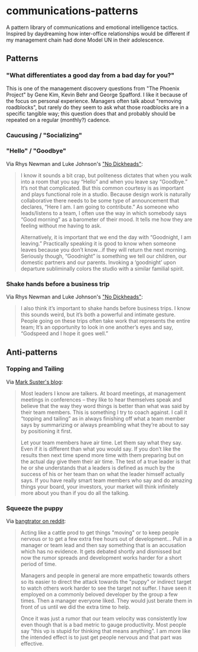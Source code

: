 # communications-patterns

A pattern library of communications and emotional intelligence tactics. Inspired by daydreaming how inter-office relationships would be different if my management chain had done Model UN in their adolescence.

## Patterns

### "What differentiates a good day from a bad day for you?"

This is one of the management discovery questions from "The Phoenix Project" by Gene Kim, Kevin Behr and George Spafford. I like it because of the focus on personal experience. Managers often talk about "removing roadblocks", but rarely do they seem to ask what those roadblocks are in a specific tangible way; this question does that and probably should be repeated on a regular (monthly?) cadence.

### Caucusing / "Socializing"

### "Hello" / "Goodbye"

Via Rhys Newman and Luke Johnson's ["No Dickheads"](https://medium.com/@rhysys/no-dickheads-a-guide-to-building-happy-healthy-and-creative-teams-7e9b049fc57d#.uj22wpio2): 

> I know it sounds a bit crap, but politeness dictates that when you walk into a room that you say “Hello” and when you leave say “Goodbye.” It’s not that complicated. But this common courtesy is as important and plays functional role in a studio.
Because design work is naturally collaborative there needs to be some type of announcement that declares, “Here I am. I am going to contribute.” As someone who leads/listens to a team, I often use the way in which somebody says “Good morning” as a barometer of their mood. It tells me how they are feeling without me having to ask.
>
> Alternatively, it is important that we end the day with “Goodnight, I am leaving.” Practically speaking it is good to know when someone leaves because you don’t know…if they will return the next morning. Seriously though, “Goodnight” is something we tell our children, our domestic partners and our parents. Invoking a ‘goodnight’ upon departure subliminally colors the studio with a similar familial spirit.

### Shake hands before a business trip

Via Rhys Newman and Luke Johnson's ["No Dickheads"](https://medium.com/@rhysys/no-dickheads-a-guide-to-building-happy-healthy-and-creative-teams-7e9b049fc57d#.uj22wpio2): 

> I also think it’s important to shake hands before business trips. I know this sounds weird, but it’s both a powerful and intimate gesture. People going on these trips often take work that represents the entire team; It’s an opportunity to look in one another’s eyes and say, “Godspeed and I hope it goes well.”

## Anti-patterns

### Topping and Tailing

Via [Mark Suster's blog](http://www.bothsidesofthetable.com/2016/01/01/some-thoughts-on-leadership/):

> Most leaders I know are talkers. At board meetings, at management meetings in conferences – they like to hear themselves speak and believe that the way they word things is better than what was said by their team members. This is something I try to coach against. I call it “topping and tailing” as in always finishing off what a team member says by summarizing or always preambling what they’re about to say by positioning it first.
>
> Let your team members have air time. Let them say what they say. Even if it is different than what you would say. If you don’t like the results then next time spend more time with them preparing but on the actual day give them their air time. The test of a true leader is that he or she understands that a leaders is defined as much by the success of his or her team than on what the leader himself actually says. If you have really smart team members who say and do amazing things your board,  your investors, your market will think infinitely more about you than if you do all the talking.

### Squeeze the puppy

Via [bangtrator on reddit](https://www.reddit.com/r/programming/comments/40aken/are_your_programmers_working_hard_or_are_they_lazy/cyt0a78): 

> Acting like a cattle prod to get things "moving" or to keep people nervous or to get a few extra free hours out of development... Pull in a manager or team lead and then say something that is an accusation which has no evidence. It gets debated shortly and dismissed but now the rumor spreads and development works harder for a short period of time.
>
>  Managers and people in general are more empathetic towards others so its easier to direct the attack towards the "puppy" or indirect target to watch others work harder to see the target not suffer. I have seen it employed on a commonly beloved developer by the group a few times. Then a manager everyone liked. They would just berate them in front of us until we did the extra time to help. 
>
> Once it was just a rumor that our team velocity was consistently low even though that is a bad metric to gauge productivity. Most people say "this vp is stupid for thinking that means anything". I am more like the intended effect is to just get people nervous and that part was effective.


### 
